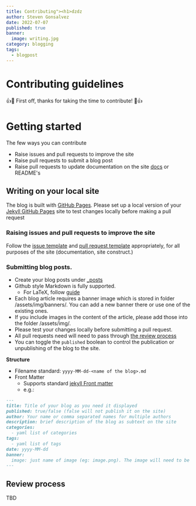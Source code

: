 ```yaml
---
title: Contributing"><h1>dzdz
author: Steven Gonsalvez
date: 2022-07-07
published: true
banner:
  image: writing.jpg
category: blogging
tags:
  - blogpost
---
```


# Contributing guidelines

👍🎉 First off, thanks for taking the time to contribute! 🎉👍

# Getting started

The few ways you can contribute

- Raise issues and pull requests to improve the site
- Raise pull requests to submit a blog post
- Raise pull requests to update documentation on the site [docs](./_docs) or README's


## Writing on your local site

The blog is built with [GitHub Pages](https://help.github.com/articles/what-is-github-pages/). Please set up a local version of your [Jekyll GitHub Pages](https://docs.github.com/en/pages/setting-up-a-github-pages-site-with-jekyll/testing-your-github-pages-site-locally-with-jekyll) site to test changes locally before making a pull request


### Raising issues and pull requests to improve the site

Follow the [issue template](./.github/ISSUE_TEMPLATE.md) and [pull request template](./.github/PULL_REQUEST_TEMPLATE.md) appropriately, for all purposes of the site (documentation, site construct.)


### Submitting blog posts.

- Create your blog posts under [_posts](_posts/)
- Github style Markdown is fully supported.
  - For LaTeX, follow [guide](https://github.blog/2022-05-19-math-support-in-markdown/) 
- Each blog article requires a banner image which is stored in folder /assets/img/banners/. You can add a new banner there or use one of the existing ones.
- If you include images in the content of the article, please add those into the folder /assets/img/.
- Please test your changes locally before submitting a pull request.
- All pull requests need will need to pass through [the review process](#review-process)
- You can toggle the `published` boolean to control the publication or unpublishing of the blog to the site.

**Structure**

- Filename standard: `yyyy-MM-dd-<name of the blog>.md`
- Front Matter
  - Supports standard [jekyll Front matter](https://jekyllrb.com/docs/front-matter/)
  - e.g.:

```markdown
---
title: Title of your blog as you need it displayed
published: true/false (false will not publish it on the site)
author: Your name or comma separated names for multiple authors
description: brief description of the blog as subtext on the site
categories: 
  - yaml list of categories
tags: 
  - yaml list of tags 
date: yyyy-MM-dd
banner:
  image: just name of image (eg: image.png). The image will need to be stored in the /assets/img/banner folder
---
```



## Review process

TBD
